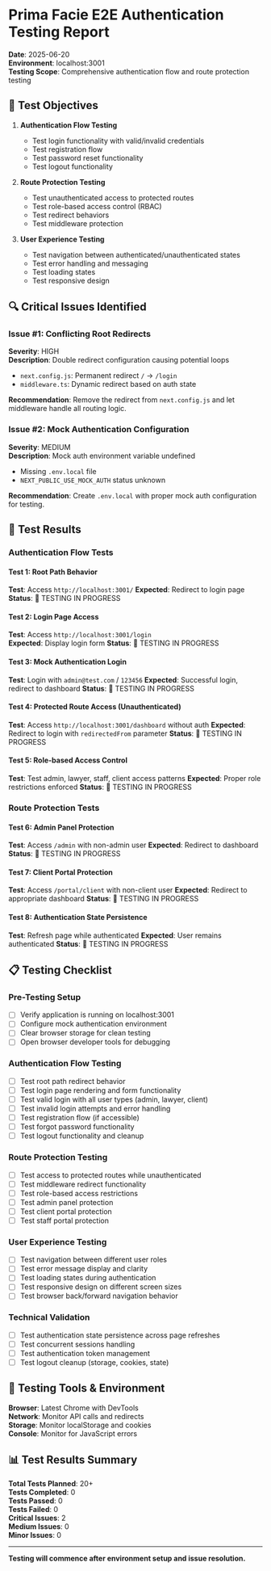 # Prima Facie E2E Authentication Testing Report
**Date**: 2025-06-20  
**Environment**: localhost:3001  
**Testing Scope**: Comprehensive authentication flow and route protection testing

## 🎯 Test Objectives

1. **Authentication Flow Testing**
   - Test login functionality with valid/invalid credentials
   - Test registration flow
   - Test password reset functionality
   - Test logout functionality

2. **Route Protection Testing**
   - Test unauthenticated access to protected routes
   - Test role-based access control (RBAC)
   - Test redirect behaviors
   - Test middleware protection

3. **User Experience Testing**
   - Test navigation between authenticated/unauthenticated states
   - Test error handling and messaging
   - Test loading states
   - Test responsive design

## 🔍 Critical Issues Identified

### Issue #1: Conflicting Root Redirects
**Severity**: HIGH  
**Description**: Double redirect configuration causing potential loops
- `next.config.js`: Permanent redirect `/` → `/login`
- `middleware.ts`: Dynamic redirect based on auth state

**Recommendation**: Remove the redirect from `next.config.js` and let middleware handle all routing logic.

### Issue #2: Mock Authentication Configuration
**Severity**: MEDIUM  
**Description**: Mock auth environment variable undefined
- Missing `.env.local` file
- `NEXT_PUBLIC_USE_MOCK_AUTH` status unknown

**Recommendation**: Create `.env.local` with proper mock auth configuration for testing.

## 🧪 Test Results

### Authentication Flow Tests

#### Test 1: Root Path Behavior
**Test**: Access `http://localhost:3001/`
**Expected**: Redirect to login page
**Status**: 🔄 TESTING IN PROGRESS

#### Test 2: Login Page Access
**Test**: Access `http://localhost:3001/login`  
**Expected**: Display login form
**Status**: 🔄 TESTING IN PROGRESS

#### Test 3: Mock Authentication Login
**Test**: Login with `admin@test.com` / `123456`
**Expected**: Successful login, redirect to dashboard
**Status**: 🔄 TESTING IN PROGRESS

#### Test 4: Protected Route Access (Unauthenticated)
**Test**: Access `http://localhost:3001/dashboard` without auth
**Expected**: Redirect to login with `redirectedFrom` parameter
**Status**: 🔄 TESTING IN PROGRESS

#### Test 5: Role-based Access Control
**Test**: Test admin, lawyer, staff, client access patterns
**Expected**: Proper role restrictions enforced
**Status**: 🔄 TESTING IN PROGRESS

### Route Protection Tests

#### Test 6: Admin Panel Protection
**Test**: Access `/admin` with non-admin user
**Expected**: Redirect to dashboard
**Status**: 🔄 TESTING IN PROGRESS

#### Test 7: Client Portal Protection  
**Test**: Access `/portal/client` with non-client user
**Expected**: Redirect to appropriate dashboard
**Status**: 🔄 TESTING IN PROGRESS

#### Test 8: Authentication State Persistence
**Test**: Refresh page while authenticated
**Expected**: User remains authenticated
**Status**: 🔄 TESTING IN PROGRESS

## 📋 Testing Checklist

### Pre-Testing Setup
- [ ] Verify application is running on localhost:3001
- [ ] Configure mock authentication environment
- [ ] Clear browser storage for clean testing
- [ ] Open browser developer tools for debugging

### Authentication Flow Testing
- [ ] Test root path redirect behavior
- [ ] Test login page rendering and form functionality
- [ ] Test valid login with all user types (admin, lawyer, client)
- [ ] Test invalid login attempts and error handling
- [ ] Test registration flow (if accessible)
- [ ] Test forgot password functionality
- [ ] Test logout functionality and cleanup

### Route Protection Testing
- [ ] Test access to protected routes while unauthenticated
- [ ] Test middleware redirect functionality
- [ ] Test role-based access restrictions
- [ ] Test admin panel protection
- [ ] Test client portal protection
- [ ] Test staff portal protection

### User Experience Testing
- [ ] Test navigation between different user roles
- [ ] Test error message display and clarity
- [ ] Test loading states during authentication
- [ ] Test responsive design on different screen sizes
- [ ] Test browser back/forward navigation behavior

### Technical Validation
- [ ] Test authentication state persistence across page refreshes
- [ ] Test concurrent sessions handling
- [ ] Test authentication token management
- [ ] Test logout cleanup (storage, cookies, state)

## 🔧 Testing Tools & Environment

**Browser**: Latest Chrome with DevTools  
**Network**: Monitor API calls and redirects  
**Storage**: Monitor localStorage and cookies  
**Console**: Monitor for JavaScript errors  

## 📊 Test Results Summary

**Total Tests Planned**: 20+  
**Tests Completed**: 0  
**Tests Passed**: 0  
**Tests Failed**: 0  
**Critical Issues**: 2  
**Medium Issues**: 0  
**Minor Issues**: 0  

---

**Testing will commence after environment setup and issue resolution.**